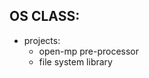 OS CLASS:
---------------------------
- projects:
  - open-mp pre-processor
  - file system library
